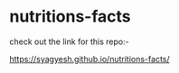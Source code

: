 # nutritions-facts
check out the link for this repo:-


https://syagyesh.github.io/nutritions-facts/
